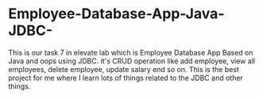 # Employee-Database-App-Java-JDBC-
This is our task 7  in elevate lab which is Employee Database App Based on Java and  oops using JDBC. it's CRUD operation like add employee, view all employees, delete employee, update salary end so on. This is the best project for me where I learn lots of things related to the JDBC and other things.
